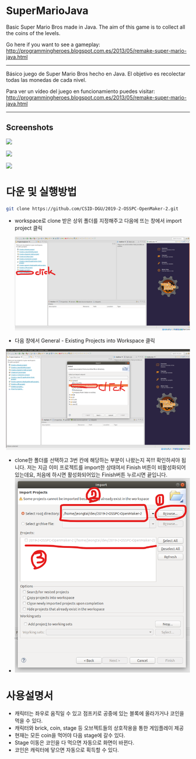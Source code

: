 SuperMarioJava
==============

Basic Super Mario Bros made in Java.
The aim of this game is to collect all the coins of the levels.

Go here if you want to see a gameplay:
http://programmingheroes.blogspot.com.es/2013/05/remake-super-mario-java.html

-----------------------------------------------------------------------------

Básico juego de Super Mario Bros hecho en Java.
El objetivo es recolectar todas las monedas de cada nivel.

Para ver un vídeo del juego en funcionamiento puedes visitar:
http://programmingheroes.blogspot.com.es/2013/05/remake-super-mario-java.html

-----------------------------------------------------------------------------

## Screenshots

![](https://images-blogger-opensocial.googleusercontent.com/gadgets/proxy?url=http://1.bp.blogspot.com/-khsDa-q-Dd8/U5pM21ZJpdI/AAAAAAAAK0A/2LkrXeCV8f8/s1600/Sin%2Bt%25C3%25ADtulo.png&container=blogger&gadget=a&rewriteMime=image/*)

![](https://images-blogger-opensocial.googleusercontent.com/gadgets/proxy?url=http://3.bp.blogspot.com/-iQHGVdGC98I/U5pM22u2jkI/AAAAAAAAKz0/OWCP6X6uVJ0/s1600/Sin%2Bt%25C3%25ADtulo1.png&container=blogger&gadget=a&rewriteMime=image/*)

![](https://images-blogger-opensocial.googleusercontent.com/gadgets/proxy?url=http://3.bp.blogspot.com/-cLKQMJDKJIs/U5pM2xMnu_I/AAAAAAAAKzw/O3oger-2b3g/s1600/Sin%2Bt%25C3%25ADtulo2.png&container=blogger&gadget=a&rewriteMime=image/*)



# 다운 및 실행방법





```bash
git clone https://github.com/CSID-DGU/2019-2-OSSPC-OpenMaker-2.git
```



- workspace로 clone 받은 상위 폴더를 지정해주고  다음에 뜨는 창에서 import project 클릭

  ![1572257354509](assets/1572257354509.png)



- 다음 창에서 General - Existing Projects into Workspace 클릭

![1572257481719](assets/1572257481719.png)



- clone한 폴더를 선택하고  3번 칸에 해당하는 부분이 나왔는지 꼭!!! 확인하셔야 됩니다.
  저는 지금 이미 프로젝트를 import한 상태여서  Finish 버튼이 비활성화되어 있는데요,
  처음에 하시면 활성화되어있는 Finish버튼 누르시면 끝입니다.
- ![1572364685962](assets/1572364685962.png)

# 사용설명서

 

- 캐릭터는 좌우로 움직일 수 있고 점프키로 공중에 있는 블록에 올라가거나 코인을 먹을 수 있다.
- 캐릭터와 brick, coin, stage 등 오브젝트들의 상호작용을 통한 게임플레이 제공
- 현재는 모든 coin을 먹어야 다음 stage에 갈수 있다.
- Stage 이동은 코인을 다 먹으면 자동으로 화면이 바뀐다.
- 코인은 캐릭터에 닿으면 자동으로 획득할 수 있다. 





